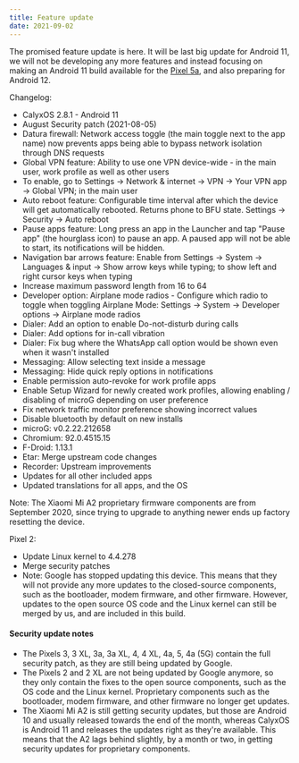 ```yaml
---
title: Feature update
date: 2021-09-02
---
```


The promised feature update is here. It will be last big update for Android 11, we will not be developing any more features and instead focusing on making an Android 11 build available for the [Pixel 5a](https://twitter.com/CalyxOS/status/1433469816720044041), and also preparing for Android 12.

Changelog:
* CalyxOS 2.8.1 - Android 11
* August Security patch (2021-08-05)
* Datura firewall: Network access toggle (the main toggle next to the app name) now prevents apps being able to bypass network isolation through DNS requests
* Global VPN feature: Ability to use one VPN device-wide - in the main user, work profile as well as other users
* To enable, go to Settings -> Network & internet -> VPN -> Your VPN app -> Global VPN; in the main user
* Auto reboot feature: Configurable time interval after which the device will get automatically rebooted. Returns phone to BFU state. Settings -> Security -> Auto reboot
* Pause apps feature: Long press an app in the Launcher and tap "Pause app" (the hourglass icon) to pause an app. A paused app will not be able to start, its notifications will be hidden.
* Navigation bar arrows feature: Enable from Settings -> System -> Languages & input -> Show arrow keys while typing; to show left and right cursor keys when typing
* Increase maximum password length from 16 to 64
* Developer option: Airplane mode radios - Configure which radio to toggle when toggling Airplane Mode: Settings -> System -> Developer options -> Airplane mode radios
* Dialer: Add an option to enable Do-not-disturb during calls
* Dialer: Add options for in-call vibration
* Dialer: Fix bug where the WhatsApp call option would be shown even when it wasn't installed
* Messaging: Allow selecting text inside a message
* Messaging: Hide quick reply options in notifications
* Enable permission auto-revoke for work profile apps
* Enable Setup Wizard for newly created work profiles, allowing enabling / disabling of microG depending on user preference
* Fix network traffic monitor preference showing incorrect values
* Disable bluetooth by default on new installs
* microG: v0.2.22.212658
* Chromium: 92.0.4515.15
* F-Droid: 1.13.1
* Etar: Merge upstream code changes
* Recorder: Upstream improvements
* Updates for all other included apps
* Updated translations for all apps, and the OS

Note:
The Xiaomi Mi A2 proprietary firmware components are from September 2020, since trying to upgrade to anything newer ends up factory resetting the device.

Pixel 2:
* Update Linux kernel to 4.4.278
* Merge security patches
* Note:
Google has stopped updating this device. This means that
they will not provide any more updates to the closed-source components,
such as the bootloader, modem firmware, and other firmware.
However, updates to the open source OS code and the Linux kernel
can still be merged by us, and are included in this build.

<div class="alert alert-info" markdown="0">
<h4>Security update notes</h4>
<ul>
<li>The Pixels 3, 3 XL, 3a, 3a XL, 4, 4 XL, 4a, 5, 4a (5G) contain the full security patch, as they are still being updated by Google.</li>
<li>The Pixels 2 and 2 XL are not being updated by Google anymore, so they only contain the fixes to the open source components, such as the OS code and the Linux kernel. Proprietary components such as the bootloader, modem firmware, and other firmware no longer get updates.</li>
<li>The Xiaomi Mi A2 is still getting security updates, but those are Android 10 and usually released towards the end of the month, whereas CalyxOS is Android 11 and releases the updates right as they're available. This means that the A2 lags behind slightly, by a month or two, in getting security updates for proprietary components.</li>
</ul>
</div>
